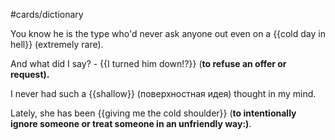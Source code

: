 #cards/dictionary 

You know he is the type who'd never ask anyone out even on a {{cold day in hell}} (extremely rare).

And what did I say? - {{I turned him down!?}} (**to refuse an offer or request).** <!--SR:!2024-01-14,4,270--> 

I never had such a {{shallow}} (поверхностная идея) thought in my mind.

Lately, she has been {{giving me the cold shoulder}} (**to intentionally ignore someone or treat someone in an unfriendly way:)**.